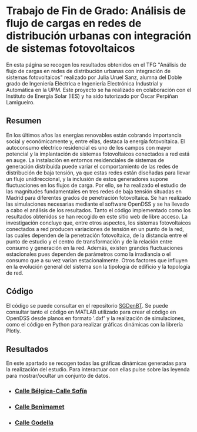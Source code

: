 # Trabajo de Fin de Grado: Análisis de flujo de cargas en redes de distribución urbanas con integración de sistemas fotovoltaicos
En esta página se recogen los resultados obtenidos en el TFG "Análisis de flujo de cargas en redes de distribución urbanas con integración de sistemas fotovoltaicos" realizado por Julia Uruel Sanz, alumna del Doble grado de Ingeniería Eléctrica e Ingeniería Electrónica Industrial y Automática en la UPM. Este proyecto se ha realizado en colaboración con el Instituto de Energía Solar (IES) y ha sido tutorizado por Óscar Perpiñan Lamigueiro.

## Resumen
En los últimos años las energías renovables están cobrando importancia social y económicamente y, entre ellas, destaca la energía fotovoltaica. El autoconsumo eléctrico residencial es uno de los campos con mayor potencial y la implantación de sistemas fotovoltaicos conectados a red está en auge. 
La instalación en entornos residenciales de sistemas de generación distribuida puede variar el comportamiento de las redes de distribución de baja tensión,  ya que estas redes están diseñadas para llevar un flujo unidireccional, y la inclusión de estos generadores supone fluctuaciones en los flujos de carga. 
Por ello, se ha realizado el estudio de las magnitudes fundamentales en tres redes de baja tensión situadas en Madrid para diferentes grados de penetración fotovoltaica. Se han realizado las simulaciones necesarias mediante el software OpenDSS y se ha llevado a cabo el análisis de los resultados. Tanto el código implementado como los resultados obtenidos se han recogido en este sitio web de libre acceso. 
La investigación concluye que, entre otros aspectos, los sistemas fotovoltaicos conectados a red producen variaciones de tensión en un punto de la red, las cuales dependen de la penetración fotovoltaica, de la distancia entre el punto de estudio y el centro de transformación y de la relación entre consumo y generación en la red. Además, existen grandes fluctuaciones estacionales pues dependen de parámetros como la irradiancia o el consumo que a su vez varían estacionalmente. Otros factores que influyen en la evolución general del sistema son la tipología de edificio y la topología de red.

## Código
El código se puede consultar en el repositorio [SGDenBT](https://github.com/Juliauru/SGDenBT). Se puede consultar tanto el código en MATLAB utilizado para crear el código en OpenDSS desde planos en formato '.dxf' y la realización de simulaciones, como el código en Python para realizar gráficas dinámicas con la librería Plotly. 

## Resultados
En este apartado se recogen todas las gráficas dinámicas generadas para la realización del estudio. Para interactuar con ellas pulse sobre las leyenda para mostrar/ocultar un conjunto de datos.

* ### [Calle Bélgica-Calle Sofía](https://juliauru.github.io/D.Belgica)

* ### [Calle Benimamet](https://juliauru.github.io/D.Benimamet)

* ### [Calle Godella](https://juliauru.github.io/D.Godella)



